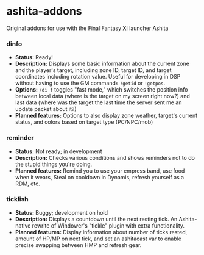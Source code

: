 # ashita-addons
Original addons for use with the Final Fantasy XI launcher Ashita

### dinfo
- **Status:** Ready!
- **Description:** Displays some basic information about the current zone and the player's target, including zone ID, target ID, and target coordinates including rotation value. Useful for developing in DSP without having to use the GM commands `!getid` or `!getpos`.
- **Options:** `/di f` toggles "fast mode," which switches the position info between local data (where is the target on my screen right now?) and last data (where was the target the last time the server sent me an update packet about it?)
- **Planned features:** Options to also display zone weather, target's current status, and colors based on target type (PC/NPC/mob)

### reminder
- **Status:** Not ready; in development
- **Description:** Checks various conditions and shows reminders not to do the stupid things you're doing.
- **Planned features:** Remind you to use your empress band, use food when it wears, Steal on cooldown in Dynamis, refresh yourself as a RDM, etc.

### ticklish
- **Status:** Buggy; development on hold
- **Description:** Displays a countdown until the next resting tick. An Ashita-native rewrite of Windower's "tickle" plugin with extra functionality.
- **Planned features:** Display information about number of ticks rested, amount of HP/MP on next tick, and set an ashitacast var to enable precise swapping between HMP and refresh gear.
